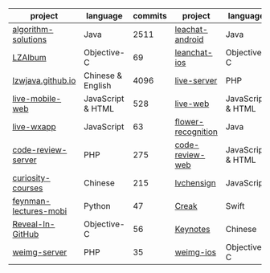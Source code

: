 | project | language | commits|project|language|commits|
| ------------- | ------------- |---- |---|---|----|
|[algorithm-solutions](https://github.com/lzwjava/algorithm-solutions)| Java | 2511 |[leachat-android](https://github.com/lzwjava/leanchat-android) | Java | 412|
|[LZAlbum](https://github.com/lzwjava/LZAlbum) |Objective-C |69|[leanchat-ios](https://github.com/lzwjava/leanchat-ios) | Objective-C | 556|
|[lzwjava.github.io](https://github.com/lzwjava/lzwjava.github.io)| Chinese & English | 4096|[live-server](https://github.com/lzwjava/live-server) | PHP|660|
|[live-mobile-web](https://github.com/lzwjava/live-mobile-web) |JavaScript & HTML| 528 |[live-web](https://github.com/lzwjava/live-web) |JavaScript & HTML| 140|
|[live-wxapp](https://github.com/lzwjava/live-wxapp)|JavaScript|63|[flower-recognition](https://github.com/lzwjava/flower-recognition)|Java|33|
|[code-review-server](https://github.com/lzwjava/code-review-server)|PHP| 275 |[code-review-web](https://github.com/lzwjava/code-review-web)|JavaScript & HTML| 302|
| [curiosity-courses](https://github.com/lzwjava/curiosity-courses)|Chinese|215|[lvchensign](https://github.com/lzwjava/lvchensign)|JavaScript|40|
| [feynman-lectures-mobi](https://github.com/lzwjava/feynman-lectures-mobi) |Python|47| [Creak](https://github.com/lzwjava/Creak)|Swift|49|
|[Reveal-In-GitHub](https://github.com/lzwjava/Reveal-In-GitHub) |Objective-C|56| [Keynotes](https://github.com/lzwjava/Keynotes)|Chinese |32|
|[weimg-server](https://github.com/lzwjava/weimg-server)|PHP|35|[weimg-ios](https://github.com/lzwjava/weimg-ios)|Objective-C|77|
